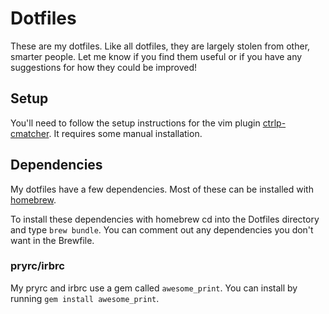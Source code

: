 # Dotfiles
These are my dotfiles. Like all dotfiles, they are largely stolen from other,
smarter people. Let me know if you find them useful or if you have any
suggestions for how they could be improved!

## Setup
You'll need to follow the setup instructions for the vim plugin
[ctrlp-cmatcher](https://github.com/JazzCore/ctrlp-cmatcher). It requires some
manual installation.

## Dependencies
My dotfiles have a few dependencies. Most of these can be installed with
[homebrew](https://brew.sh/).

To install these dependencies with homebrew cd into the Dotfiles directory and
type `brew bundle`. You can comment out any dependencies you don't want in the
Brewfile.

### pryrc/irbrc
My pryrc and irbrc use a gem called `awesome_print`. You can install by running `gem
install awesome_print`.
